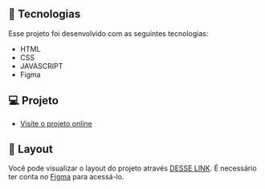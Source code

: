 <h1 align="center"></h1>

## 🚀 Tecnologias

Esse projeto foi desenvolvido com as seguintes tecnologias:

- HTML 
- CSS
- JAVASCRIPT
- Figma

## 💻 Projeto

- [Visite o projeto online]()

## 🔖 Layout

Você pode visualizar o layout do projeto através [DESSE LINK](https://www.figma.com/file/CGCZJj9j6RWq4RRFN9GuhQ/IMC-(Copy)?node-id=6%3A4&t=R3RegJvGIdkm31XG-0). É necessário ter conta no [Figma](https://figma.com) para acessá-lo.
